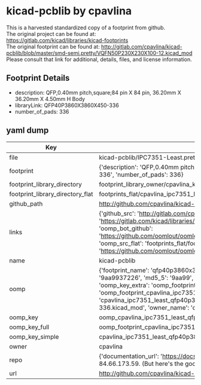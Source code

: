 # kicad-pcblib by cpavlina  
This is a harvested standardized copy of a footprint from github.  
The original project can be found at:  
https://gitlab.com/kicad/libraries/kicad-footprints  
The original footprint can be found at:
http://gitlab.com/cpavlina/kicad-pcblib/blob/master/smd-semi.pretty/VQFN50P230X230X100-12.kicad_mod
Please consult that link for additional, details, files, and license information.  
## Footprint Details
* description: QFP,0.40mm pitch,square;84 pin X 84 pin, 36.20mm X 36.20mm X 4.50mm H Body  
* libraryLink: QFP40P3860X3860X450-336  
* number_of_pads: 336  
## yaml dump  
| Key | Value |  
| --- | --- |  
| file | kicad-pcblib/IPC7351-Least.pretty/QFP40P3860X3860X450-336.kicad_mod |  
| footprint | {'description': 'QFP,0.40mm pitch,square;84 pin X 84 pin, 36.20mm X 36.20mm X 4.50mm H Body', 'libraryLink': 'QFP40P3860X3860X450-336', 'number_of_pads': 336} |  
| footprint_library_directory | footprint_library_owner/cpavlina_kicad-pcblib |  
| footprint_library_directory_flat | footprints_flat/cpavlina_ipc7351_least_qfp40p3860x3860x450_336/working |  
| github_path | http://github.com/cpavlina/kicad-pcblib/blob/master/IPC7351-Least.pretty/QFP40P3860X3860X450-336.kicad_mod |  
| links | {'github_src': 'http://gitlab.com/cpavlina/kicad-pcblib/blob/master/smd-semi.pretty/VQFN50P230X230X100-12.kicad_mod', 'github_src_repo': 'https://gitlab.com/kicad/libraries/kicad-footprints', 'oomp_bot': 'footprints/cpavlina_ipc7351_least_qfp40p3860x3860x450_336/working', 'oomp_bot_github': 'https://github.com/oomlout/oomlout_oomp_footprint_bot/tree/main/footprints/cpavlina_ipc7351_least_qfp40p3860x3860x450_336/working', 'oomp_src_flat': 'footprints_flat/footprints_flat/cpavlina_ipc7351_least_qfp40p3860x3860x450_336/working', 'oomp_src_flat_github': 'https://github.com/oomlout/oomlout_oomp_footprint_src/tree/main/footprints_flat/cpavlina_ipc7351_least_qfp40p3860x3860x450_336/working'} |  
| name | kicad-pcblib |  
| oomp | {'footprint_name': 'qfp40p3860x3860x450_336', 'library_name': 'ipc7351_least', 'md5': '9aa9937226c22614a8018341cf041c6e', 'md5_10': '9aa9937226', 'md5_5': '9aa99', 'md5_6': '9aa993', 'oomp_key': 'oomp_cpavlina_ipc7351_least_qfp40p3860x3860x450_336', 'oomp_key_extra': 'oomp_footprint_cpavlina_ipc7351_least_qfp40p3860x3860x450_336', 'oomp_key_full': 'oomp_footprint_cpavlina_ipc7351_least_qfp40p3860x3860x450_336_9aa993', 'oomp_key_simple': 'cpavlina_ipc7351_least_qfp40p3860x3860x450_336', 'original_filename': 'kicad-pcblib/IPC7351-Least.pretty/QFP40P3860X3860X450-336.kicad_mod', 'owner_name': 'cpavlina'} |  
| oomp_key | oomp_cpavlina_ipc7351_least_qfp40p3860x3860x450_336 |  
| oomp_key_full | oomp_footprint_cpavlina_ipc7351_least_qfp40p3860x3860x450_336 |  
| oomp_key_simple | cpavlina_ipc7351_least_qfp40p3860x3860x450_336 |  
| owner | cpavlina |  
| repo | {'documentation_url': 'https://docs.github.com/rest/overview/resources-in-the-rest-api#rate-limiting', 'message': "API rate limit exceeded for 84.66.173.59. (But here's the good news: Authenticated requests get a higher rate limit. Check out the documentation for more details.)"} |  
| url | http://github.com/cpavlina/kicad-pcblib |  

